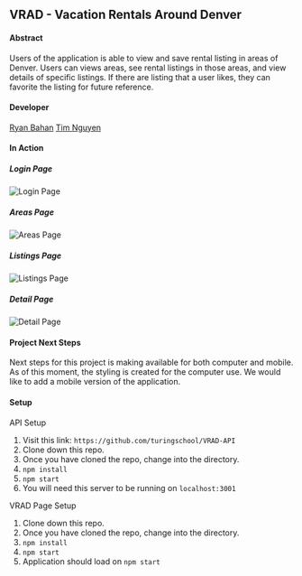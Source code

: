 ## VRAD - Vacation Rentals Around Denver

#### Abstract
Users of the application is able to view and save rental listing in areas of Denver.  Users can views areas, see rental listings in those areas, and view details of specific listings. If there are listing that a user likes, they can favorite the listing for future reference. 

#### Developer
[Ryan Bahan](https://github.com/ryanbahan) [Tim Nguyen](https://github.com/TimNguyen21)

#### In Action

##### Login Page
![Login Page]()

##### Areas Page
![Areas Page]()

##### Listings Page
![Listings Page]()

##### Detail Page
![Detail Page]()

#### Project Next Steps
Next steps for this project is making available for both computer and mobile.  As of this moment, the styling is created for the computer use.  We would like to add a mobile version of the application.

#### Setup
API Setup
1. Visit this link: `https://github.com/turingschool/VRAD-API`
2. Clone down this repo.
3. Once you have cloned the repo, change into the directory.
4. `npm install`
5. `npm start`
6. You will need this server to be running on `localhost:3001`

VRAD Page Setup
1. Clone down this repo.
2. Once you have cloned the repo, change into the directory.
3. `npm install`
4. `npm start`
5. Application should load on `npm start`
